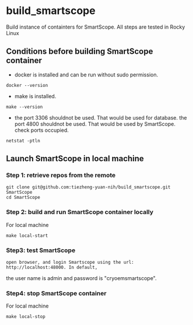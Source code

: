 # build_smartscope
Build instance of containters for SmartScope.
All steps are tested in Rocky Linux


## Conditions before building SmartScope container
 - docker is installed and can be run without sudo permission.
 ```
 docker --version
 ```
 - make is installed.
 ```
 make --version
 ```
 - the port 3306 shouldnot be used. That would be used for database.
    the port 4800 shouldnot be used. That would be used by SmartScope.
    check ports occupied.
 ```
 netstat -ptln
 ```


## Launch SmartScope in local machine

### Step 1: retrieve repos from the remote

```
git clone git@github.com:tiezheng-yuan-nih/build_smartscope.git SmartScope
cd SmartScope
```

### Step 2: build and run SmartScope container locally
For local machine
```
make local-start
```

### Step3: test SmartScope
    open browser, and login Smartscope using the url: http://localhost:48000. In default, 
the user name is admin and password is "cryoemsmartscope".

### Step4: stop SmartScope container
For local machine
```
make local-stop
```



